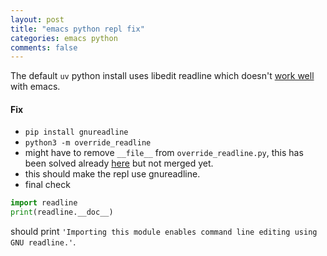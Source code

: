 ```yaml
---
layout: post
title: "emacs python repl fix"
categories: emacs python
comments: false
---
```


The default `uv` python install uses libedit readline which doesn't [work well](https://github.com/syl20bnr/spacemacs/issues/15998) with emacs.

#### Fix
- `pip install gnureadline`
- `python3 -m override_readline`
- might have to remove `__file__` from `override_readline.py`, this has been solved already [here](https://github.com/ludwigschwardt/python-gnureadline/pull/75) but not merged yet.
- this should make the repl use gnureadline.
- final check
```py
import readline
print(readline.__doc__)
```
should print `'Importing this module enables command line editing using GNU readline.'`.

